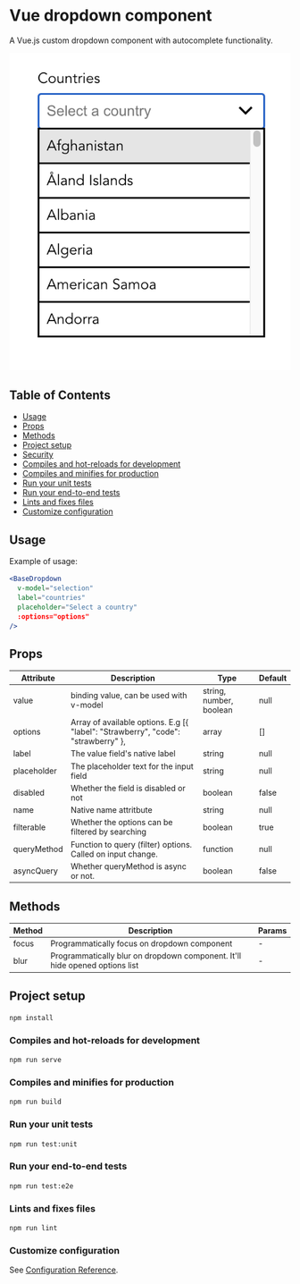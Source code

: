 # Vue dropdown component

A Vue.js custom dropdown component with autocomplete functionality.

![Dropdown appearance](./public/dropdown.jpg)

## Table of Contents

* [Usage](#usage)
* [Props](#props)
* [Methods](#methods)
* [Project setup](#project-setup)
* [Security](#security)
* [Compiles and hot-reloads for development](#compiles-and-hot-reloads-for-development)
* [Compiles and minifies for production](#compiles-and-minifies-for-production)
* [Run your unit tests](#run-your-unit-tests)
* [Run your end-to-end tests](#run-your-end-to-end-tests)
* [Lints and fixes files](#lints-and-fixes-files)
* [Customize configuration](#customize-configuration)

## Usage

Example of usage:

```jsx
<BaseDropdown
  v-model="selection"
  label="countries"
  placeholder="Select a country"
  :options="options"
/>
```

## Props

Attribute | Description | Type | Default
------------ | ------------- | ------- | ---------
value | binding value, can be used with v-model | string, number, boolean | null
options | Array of available options. E.g [{ "label": "Strawberry", "code": "strawberry" }, | array | []
label | The value field's native label | string | null
placeholder | The placeholder text for the input field | string | null
disabled | Whether the field is disabled or not | boolean | false
name | Native name attritbute | string | null
filterable | Whether the options can be filtered by searching | boolean | true
queryMethod | Function to query (filter) options. Called on input change. | function | null
asyncQuery | Whether queryMethod is async or not. | boolean | false

## Methods

Method | Description | Params
------------ | ------------- | -------
focus | Programmatically focus on dropdown component | -
blur | Programmatically blur on dropdown component. It'll hide opened options list | -

## Project setup
```
npm install
```

### Compiles and hot-reloads for development
```
npm run serve
```

### Compiles and minifies for production
```
npm run build
```

### Run your unit tests
```
npm run test:unit
```

### Run your end-to-end tests
```
npm run test:e2e
```

### Lints and fixes files
```
npm run lint
```

### Customize configuration
See [Configuration Reference](https://cli.vuejs.org/config/).
